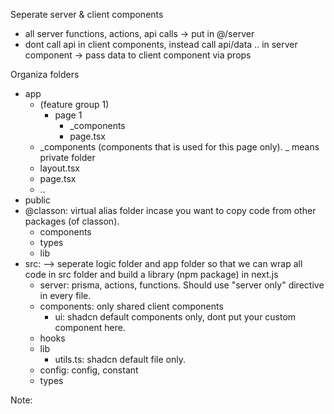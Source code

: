 Seperate server & client components
* all server functions, actions, api calls -> put in @/server
* dont call api in client components, instead call api/data .. in server component -> pass data to client component via props

Organiza folders
* app
  - (feature group 1)
    - page 1
      - _components   
      - page.tsx
  - _components (components that is used for this page only). _ means private folder
  - layout.tsx
  - page.tsx
  - ..
* public
* @classon: virtual alias folder incase you want to copy code from other packages (of classon).
  - components
  - types
  - lib
* src: --> seperate logic folder and app folder so that we can wrap all code in src folder and build a library (npm package) in next.js 
  - server: prisma, actions, functions. Should use "server only" directive in every file.
  - components: only shared client components
    - ui: shadcn default components only, dont put your custom component here.
  - hooks
  - lib
    - utils.ts: shadcn default file only.
  - config: config, constant
  - types
 
 Note:  
  
